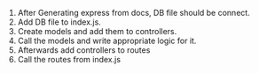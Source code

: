 1. After Generating express from docs, DB file should be connect. 
2. Add DB file to index.js.
3. Create models and add them to controllers.
4. Call the models and write appropriate logic for it.
5. Afterwards add controllers to routes
6. Call the routes from index.js